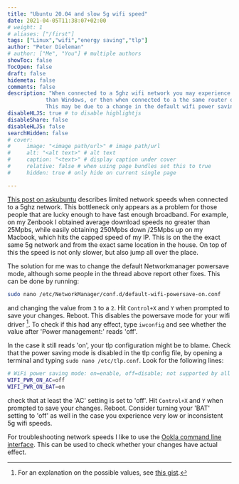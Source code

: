```yaml
---
title: "Ubuntu 20.04 and slow 5g wifi speed"
date: 2021-04-05T11:38:07+02:00
# weight: 1
# aliases: ["/first"]
tags: ["Linux","wifi","energy saving","tlp"]
author: "Peter Dieleman"
# author: ["Me", "You"] # multiple authors
showToc: false
TocOpen: false
draft: false
hidemeta: false
comments: false
description: "When connected to a 5ghz wifi network you may experience slower speeds
            than Windows, or then when connected to a the same router on a 2.4ghz network.
            This may be due to a change in the default wifi power saving mode in Ubuntu 20.04."
disableHLJS: true # to disable highlightjs
disableShare: false
disableHLJS: false
searchHidden: false
# cover:
#     image: "<image path/url>" # image path/url
#     alt: "<alt text>" # alt text
#     caption: "<text>" # display caption under cover
#     relative: false # when using page bundles set this to true
#     hidden: true # only hide on current single page

---
```


[This post on askubuntu](https://askubuntu.com/questions/1230525/ubuntu-20-04-network-performance-extremely-slow?newreg=c680273ce1dc4c26841ae12de89b0f7e)
describes limited network speeds when connected to a 5ghz network.
This bottleneck only appears as a problem for those people that are lucky enough to
have fast enough broadband.
For example, on my Zenbook I obtained average download speeds no greater than 25Mpbs,
while easily obtaining 250Mpbs down /25Mpbs up on my Macbook,
which hits the capped speed of my IP.
This is on the the exact same 5g network and from the exact same location in the house.
On top of this the speed is not only slower, but also jump all over the place.

The solution for me was to change the default Networkmanager powersave mode,
although some people in the thread above report other fixes.
This can be done by running:

```bash
sudo nano /etc/NetworkManager/conf.d/default-wifi-powersave-on.conf
```

and changing the value from `3` to a `2`.
Hit `Control+X` and `Y` when prompted to save your changes. Reboot.
This disables the powersave mode for your wifi driver [^1].
To check if this had any effect,
type `iwconfig` and see whether the value after 'Power management:' reads 'off'.

In the case it still reads 'on', your tlp configuration might be to blame.
Check that the power saving mode is disabled in the tlp config file,
by opening a terminal and typing
`sudo nano /etc/tlp.conf`.
Look for the following lines:

```bash
# WiFi power saving mode: on=enable, off=disable; not supported by all adapters.
WIFI_PWR_ON_AC=off
WIFI_PWR_ON_BAT=on
```

check that at least the 'AC' setting is set to 'off'.
Hit `Control+X` and `Y` when prompted to save your changes.
Reboot.
Consider turning your 'BAT' setting to 'off' as well in the case you experience 
very low or inconsistent 5g wifi speeds.

For troubleshooting network speeds I like to use the
[Ookla command line interface](https://www.speedtest.net/apps/cli).
This can be used to check whether your changes have actual effect.

[^1]: For an explanation on the possible values, see
[this gist](https://gist.github.com/jcberthon/ea8cfe278998968ba7c5a95344bc8b55).
